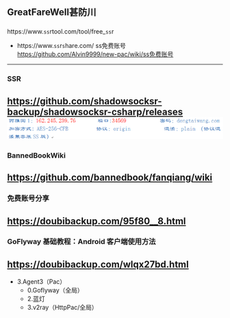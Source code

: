 ## GreatFareWell甚防川
### 
https://www.`ss`rtool.com/tool/free_`ss`r
- https://www.`ss`r`s`hare.com/
ss免费账号
https://github.com/Alvin9999/new-pac/wiki/ss免费账号
---
### SSR
https://github.com/shadowsocksr-backup/shadowsocksr-csharp/releases
![](https://raw.githubusercontent.com/Alvin9999/PAC/master/ss/ssr4120.PNG)
---
### BannedBookWiki
https://github.com/bannedbook/fanqiang/wiki
---
### 免费账号分享
https://doubibackup.com/95f80__8.html
---
### GoFlyway 基础教程：Android 客户端使用方法
https://doubibackup.com/wlqx27bd.html
---
- 3.Agent3（Pac）
  - 0.Goflyway（全局）
  - 2.蓝灯
  - 3.v2ray（HttpPac/全局）